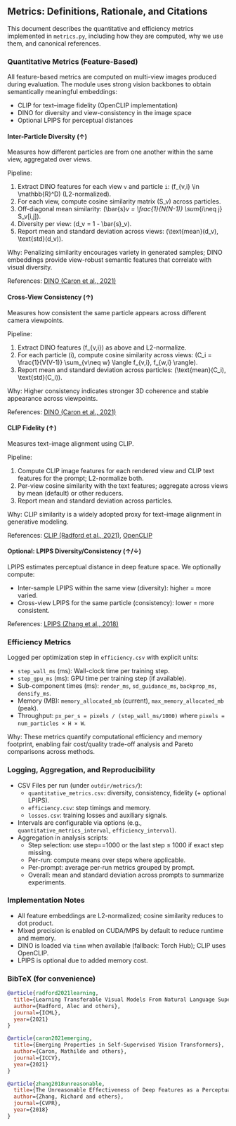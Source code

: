 ## Metrics: Definitions, Rationale, and Citations

This document describes the quantitative and efficiency metrics implemented in `metrics.py`, including how they are computed, why we use them, and canonical references.

### Quantitative Metrics (Feature-Based)

All feature-based metrics are computed on multi-view images produced during evaluation. The module uses strong vision backbones to obtain semantically meaningful embeddings:

- CLIP for text–image fidelity (OpenCLIP implementation)
- DINO for diversity and view-consistency in the image space
- Optional LPIPS for perceptual distances

#### Inter-Particle Diversity (↑)
Measures how different particles are from one another within the same view, aggregated over views.

Pipeline:
1. Extract DINO features for each view `v` and particle `i`: \(f_{v,i} \in \mathbb{R}^D\) (L2-normalized).
2. For each view, compute cosine similarity matrix \(S_v\) across particles.
3. Off-diagonal mean similarity: \(\bar{s}_v = \frac{1}{N(N-1)} \sum_{i\neq j} S_v[i,j]\).
4. Diversity per view: \(d_v = 1 - \bar{s}_v\).
5. Report mean and standard deviation across views: \(\text{mean}(d_v), \text{std}(d_v)\).

Why: Penalizing similarity encourages variety in generated samples; DINO embeddings provide view-robust semantic features that correlate with visual diversity.

References: [DINO (Caron et al., 2021)](https://arxiv.org/abs/2104.14294)

#### Cross-View Consistency (↑)
Measures how consistent the same particle appears across different camera viewpoints.

Pipeline:
1. Extract DINO features \(f_{v,i}\) as above and L2-normalize.
2. For each particle \(i\), compute cosine similarity across views: \(C_i = \frac{1}{V(V-1)} \sum_{v\neq w} \langle f_{v,i}, f_{w,i} \rangle\).
3. Report mean and standard deviation across particles: \(\text{mean}(C_i), \text{std}(C_i)\).

Why: Higher consistency indicates stronger 3D coherence and stable appearance across viewpoints.

References: [DINO (Caron et al., 2021)](https://arxiv.org/abs/2104.14294)

#### CLIP Fidelity (↑)
Measures text–image alignment using CLIP.

Pipeline:
1. Compute CLIP image features for each rendered view and CLIP text features for the prompt; L2-normalize both.
2. Per-view cosine similarity with the text features; aggregate across views by mean (default) or other reducers.
3. Report mean and standard deviation across particles.

Why: CLIP similarity is a widely adopted proxy for text–image alignment in generative modeling.

References: [CLIP (Radford et al., 2021)](https://arxiv.org/abs/2103.00020), [OpenCLIP](https://github.com/mlfoundations/open_clip)

#### Optional: LPIPS Diversity/Consistency (↑/↓)
LPIPS estimates perceptual distance in deep feature space. We optionally compute:
- Inter-sample LPIPS within the same view (diversity): higher = more varied.
- Cross-view LPIPS for the same particle (consistency): lower = more consistent.

References: [LPIPS (Zhang et al., 2018)](https://arxiv.org/abs/1801.03924)

### Efficiency Metrics

Logged per optimization step in `efficiency.csv` with explicit units:

- `step_wall_ms` (ms): Wall-clock time per training step.
- `step_gpu_ms` (ms): GPU time per training step (if available).
- Sub-component times (ms): `render_ms`, `sd_guidance_ms`, `backprop_ms`, `densify_ms`.
- Memory (MB): `memory_allocated_mb` (current), `max_memory_allocated_mb` (peak).
- Throughput: `px_per_s = pixels / (step_wall_ms/1000)` where `pixels = num_particles × H × W`.

Why: These metrics quantify computational efficiency and memory footprint, enabling fair cost/quality trade-off analysis and Pareto comparisons across methods.

### Logging, Aggregation, and Reproducibility

- CSV Files per run (under `outdir/metrics/`):
  - `quantitative_metrics.csv`: diversity, consistency, fidelity (+ optional LPIPS).
  - `efficiency.csv`: step timings and memory.
  - `losses.csv`: training losses and auxiliary signals.
- Intervals are configurable via options (e.g., `quantitative_metrics_interval`, `efficiency_interval`).
- Aggregation in analysis scripts:
  - Step selection: use step==1000 or the last step ≤ 1000 if exact step missing.
  - Per-run: compute means over steps where applicable.
  - Per-prompt: average per-run metrics grouped by prompt.
  - Overall: mean and standard deviation across prompts to summarize experiments.

### Implementation Notes

- All feature embeddings are L2-normalized; cosine similarity reduces to dot product.
- Mixed precision is enabled on CUDA/MPS by default to reduce runtime and memory.
- DINO is loaded via `timm` when available (fallback: Torch Hub); CLIP uses OpenCLIP.
- LPIPS is optional due to added memory cost.

### BibTeX (for convenience)

```bibtex
@article{radford2021learning,
  title={Learning Transferable Visual Models From Natural Language Supervision},
  author={Radford, Alec and others},
  journal={ICML},
  year={2021}
}

@article{caron2021emerging,
  title={Emerging Properties in Self-Supervised Vision Transformers},
  author={Caron, Mathilde and others},
  journal={ICCV},
  year={2021}
}

@article{zhang2018unreasonable,
  title={The Unreasonable Effectiveness of Deep Features as a Perceptual Metric},
  author={Zhang, Richard and others},
  journal={CVPR},
  year={2018}
}
```


